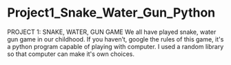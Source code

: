 # Project1_Snake_Water_Gun_Python
PROJECT 1: SNAKE, WATER, GUN GAME We all have played snake, water gun game in our childhood. If you haven’t, google the rules of this game, it's a python program capable of playing with computer. I used a random library so that computer can make it's own choices.
